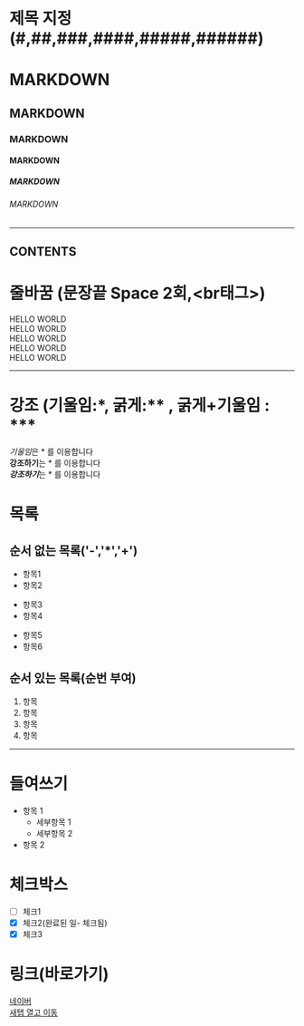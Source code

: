 
<!-- 제목 -->

# 제목 지정(#,##,###,####,#####,######)

# MARKDOWN
## MARKDOWN
### MARKDOWN
#### MARKDOWN
##### MARKDOWN
###### MARKDOWN

---

<!-- 수평선 : '---','***','___'  --->


CONTENTS
---

<!-- 줄바꿈 (문장끝 Space 2회,<br태그>) -->

# 줄바꿈 (문장끝 Space 2회,<br태그>)
HELLO WORLD  
HELLO WORLD<br>
HELLO WORLD<br>
HELLO WORLD<br>
HELLO WORLD<br>

---

<!-- 강조 (기울임:*, 굵게:** , 굵게+기울임 : *** -->
# 강조 (기울임:*, 굵게:** , 굵게+기울임 : *** 
*기울임*은 * 를 이용합니다  
**강조하기**는 * 를 이용합니다  
***강조하기***는 * 를 이용합니다  

<!-- 목록 --> 
# 목록

## 순서 없는 목록('-','*','+')
- 항목1
- 항목2
* 항목3
* 항목4
+ 항목5
+ 항목6

## 순서 있는 목록(순번 부여)
1. 항목
3. 항목
4. 항목
5. 항목

---

# 들여쓰기
- 항목 1
  - 세부항목 1
  - 세부항목 2
- 항목 2

# 체크박스
- [ ] 체크1
- [x] 체크2(완료된 일- 체크됨)
- [x] 체크3

# 링크(바로가기)

[네이버](https://naver.com)<br>
<a href="https://www.figma.com/design/8EDhlvNtDEJf1Ewx4tvxWh/01_%EB%B9%85%EB%8D%B0%EC%9D%B4%ED%84%B0%EB%B6%84%EC%84%9D%EA%B8%B0%EC%82%AC_BASIC?node-id=1-46" target="_blank">새탭 열고 이동</a>












